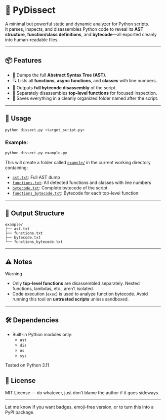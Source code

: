 # 🧠 PyDissect

A minimal but powerful static and dynamic analyzer for Python scripts.  
It parses, inspects, and disassembles Python code to reveal its **AST structure**, **function/class definitions**, and **bytecode**—all exported cleanly into human-readable files.

---

## 📦 Features

- 📄 Dumps the full **Abstract Syntax Tree (AST)**.
- 🔍 Lists all **functions**, **async functions**, and **classes** with line numbers.
- 🔬 Outputs **full bytecode disassembly** of the script.
- 🧩 Separately disassembles **top-level functions** for focused inspection.
- 📁 Saves everything in a cleanly organized folder named after the script.

---

## 🚀 Usage

```bash
python dissect.py <target_script.py>
```

### Example:
```bash
python dissect.py example.py
```

This will create a folder called [`example/`](example) in the current working directory containing:

- [`ast.txt`](example/ast.txt): Full AST dump
- [`functions.txt`](example/functions.txt): All detected functions and classes with line numbers
- [`bytecode.txt`](example/bytecode.txt): Complete bytecode of the script
- [`functions_bytecode.txt`](example/functions_bytecode.txt): Bytecode for each top-level function

---

## 📂 Output Structure

```
example/
├── ast.txt
├── functions.txt
├── bytecode.txt
└── functions_bytecode.txt
```

---

## ⚠️ Notes

> [!WARNING]
> - Only **top-level functions** are disassembled separately. Nested functions, lambdas, etc., aren't isolated.
> - Code execution (`exec`) is used to analyze function bytecode. Avoid running this tool on **untrusted scripts** unless sandboxed.

---

## 🛠 Dependencies

- Built-in Python modules only:
  - `ast`
  - `dis`
  - `os`
  - `sys`

Tested on Python 3.11

## 🧪 License

MIT License — do whatever, just don’t blame the author if it goes sideways.

---

Let me know if you want badges, emoji-free version, or to turn this into a PyPI package.
